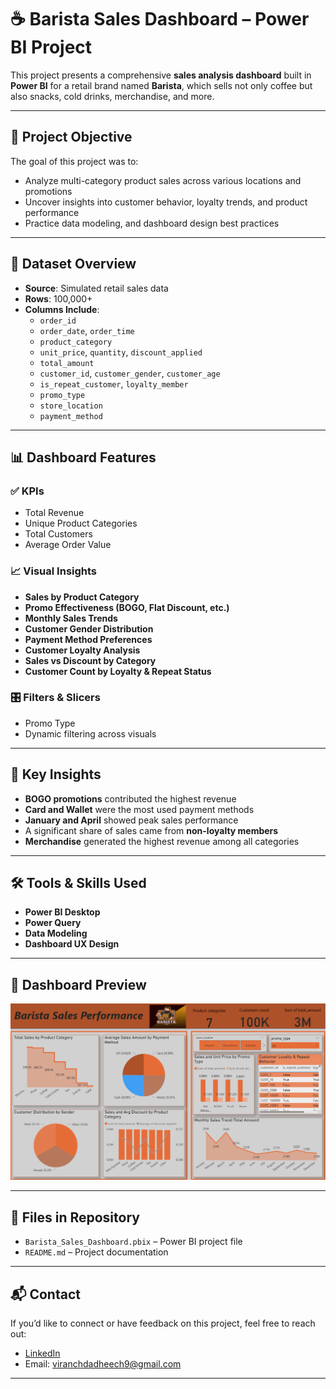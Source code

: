 # ☕ Barista Sales Dashboard – Power BI Project

This project presents a comprehensive **sales analysis dashboard** built in **Power BI** for a retail brand named **Barista**, which sells not only coffee but also snacks, cold drinks, merchandise, and more.

---

## 📌 Project Objective

The goal of this project was to:
- Analyze multi-category product sales across various locations and promotions
- Uncover insights into customer behavior, loyalty trends, and product performance
- Practice data modeling, and dashboard design best practices

---

## 🧾 Dataset Overview

- **Source**: Simulated retail sales data
- **Rows**: 100,000+
- **Columns Include**:
  - `order_id`
  - `order_date`, `order_time`
  - `product_category`
  - `unit_price`, `quantity`, `discount_applied`
  - `total_amount`
  - `customer_id`, `customer_gender`, `customer_age`
  - `is_repeat_customer`, `loyalty_member`
  - `promo_type`
  - `store_location`
  - `payment_method`

---

## 📊 Dashboard Features

### ✅ KPIs
- Total Revenue
- Unique Product Categories
- Total Customers
- Average Order Value

### 📈 Visual Insights
- **Sales by Product Category**
- **Promo Effectiveness (BOGO, Flat Discount, etc.)**
- **Monthly Sales Trends**
- **Customer Gender Distribution**
- **Payment Method Preferences**
- **Customer Loyalty Analysis**
- **Sales vs Discount by Category**
- **Customer Count by Loyalty & Repeat Status**

### 🎛️ Filters & Slicers
- Promo Type
- Dynamic filtering across visuals

---

## 🧠 Key Insights

- **BOGO promotions** contributed the highest revenue
- **Card and Wallet** were the most used payment methods
- **January and April** showed peak sales performance
- A significant share of sales came from **non-loyalty members**
- **Merchandise** generated the highest revenue among all categories

---

## 🛠️ Tools & Skills Used

- **Power BI Desktop**
- **Power Query**
- **Data Modeling**
- **Dashboard UX Design**

---

## 📸 Dashboard Preview

![Dashboard Preview](https://github.com/viranch08/Barista_sales_Performance/blob/main/Barista_Sales_Performance.png)

---

## 📁 Files in Repository

- `Barista_Sales_Dashboard.pbix` – Power BI project file
- `README.md` – Project documentation

---

## 📬 Contact

If you’d like to connect or have feedback on this project, feel free to reach out:

- [LinkedIn](https://www.linkedin.com/in/viranch-dadheech08)
- Email: viranchdadheech9@gmail.com

---



